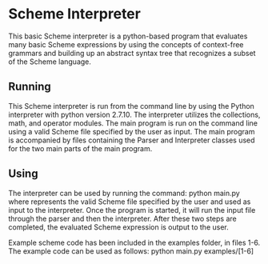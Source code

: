 # Scheme Interpreter

This basic Scheme interpreter is a python-based program that evaluates many basic
Scheme expressions by using the concepts of context-free grammars and building up
an abstract syntax tree that recognizes a subset of the Scheme language.


## Running

This Scheme interpreter is run from the command line by using the Python interpreter
with python version 2.7.10. The interpreter utilizes the collections, math, and operator
modules. The main program is run on the command line using a valid Scheme file specified
by the user as input. The main program is accompanied by files containing the Parser and
Interpreter classes used for the two main parts of the main program.


## Using

The interpreter can be used by running the command: python main.py <filename>
where <filename> represents the valid Scheme file specified by the user and used as input
to the interpreter. Once the program is started, it will run the input file through the
parser and then the interpreter. After these two steps are completed, the evaluated Scheme
expression is output to the user.

Example scheme code has been included in the examples folder, in files 1-6. The example code can be used as follows: python main.py examples/[1-6]
